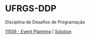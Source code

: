 # UFRGS-DDP
Disciplina de Desafios de Programação

[11559 - Event Planning](https://uva.onlinejudge.org/index.php?option=com_onlinejudge&Itemid=8&category=27&page=show_problem&problem=2595) | [Solution](code/11559.cpp)
